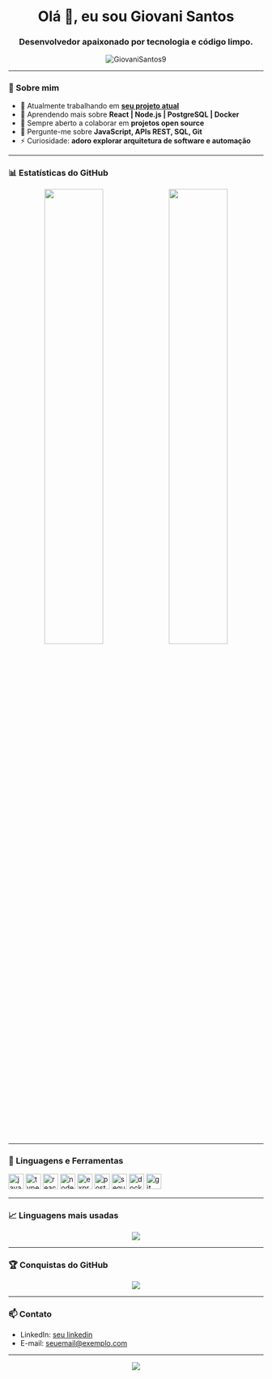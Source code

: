 <h1 align="center">Olá 👋, eu sou Giovani Santos</h1>
<h3 align="center">Desenvolvedor apaixonado por tecnologia e código limpo.</h3>

<p align="center">
  <img src="https://komarev.com/ghpvc/?username=GiovaniSantos9&label=Profile%20views&color=0e75b6&style=flat" alt="GiovaniSantos9" />
</p>

---

### 🧠 Sobre mim

- 🔭 Atualmente trabalhando em **[seu projeto atual](https://github.com/GiovaniSantos9/REPOSITORIO)**  
- 🌱 Aprendendo mais sobre **React | Node.js | PostgreSQL | Docker**  
- 👯 Sempre aberto a colaborar em **projetos open source**  
- 💬 Pergunte-me sobre **JavaScript, APIs REST, SQL, Git**  
- ⚡ Curiosidade: **adoro explorar arquitetura de software e automação**

---

### 📊 Estatísticas do GitHub

<p align="center">
  <img width="48%" src="https://github-readme-stats.vercel.app/api?username=SEU_USUARIO&show_icons=true&theme=transparent&hide_border=false&count_private=true" />
  <img width="48%" src="https://github-readme-streak-stats.herokuapp.com/?user=SEU_USUARIO&theme=transparent&hide_border=false" />
</p>

---

### 🚀 Linguagens e Ferramentas

<p align="left">
  <img src="https://cdn.jsdelivr.net/gh/devicons/devicon/icons/javascript/javascript-original.svg" height="30" alt="javascript" />
  <img src="https://cdn.jsdelivr.net/gh/devicons/devicon/icons/typescript/typescript-original.svg" height="30" alt="typescript" />
  <img src="https://cdn.jsdelivr.net/gh/devicons/devicon/icons/react/react-original.svg" height="30" alt="react" />
  <img src="https://cdn.jsdelivr.net/gh/devicons/devicon/icons/nodejs/nodejs-original.svg" height="30" alt="nodejs" />
  <img src="https://cdn.jsdelivr.net/gh/devicons/devicon/icons/express/express-original.svg" height="30" alt="express" />
  <img src="https://cdn.jsdelivr.net/gh/devicons/devicon/icons/postgresql/postgresql-original.svg" height="30" alt="postgresql" />
  <img src="https://cdn.jsdelivr.net/gh/devicons/devicon/icons/sequelize/sequelize-original.svg" height="30" alt="sequelize" />
  <img src="https://cdn.jsdelivr.net/gh/devicons/devicon/icons/docker/docker-original.svg" height="30" alt="docker" />
  <img src="https://cdn.jsdelivr.net/gh/devicons/devicon/icons/git/git-original.svg" height="30" alt="git" />
</p>

---

### 📈 Linguagens mais usadas

<p align="center">
  <img src="https://github-readme-stats.vercel.app/api/top-langs/?username=SEU_USUARIO&layout=compact&theme=transparent&hide_border=false" />
</p>

---

### 🏆 Conquistas do GitHub

<p align="center">
  <img src="https://github-profile-trophy.vercel.app/?username=SEU_USUARIO&theme=flat&no-frame=true&column=7&margin-w=5" />
</p>

---

### 📫 Contato

- LinkedIn: [seu linkedin](https://linkedin.com/in/SEU_USUARIO)
- E-mail: [seuemail@exemplo.com](mailto:seuemail@exemplo.com)

---

<p align="center">
  <img src="https://readme-typing-svg.demolab.com?font=Fira+Code&duration=3000&pause=1000&color=00F7FF&center=true&vCenter=true&width=435&lines=Bem-vindo+ao+meu+GitHub!;Confira+meus+repositórios+%F0%9F%91%80" />
</p>